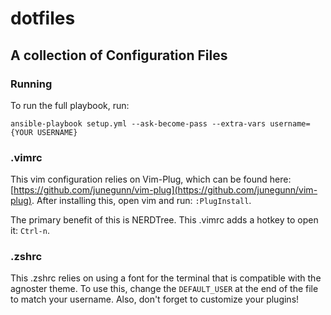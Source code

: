 # dotfiles

## A collection of Configuration Files

### Running

To run the full playbook, run:

```
ansible-playbook setup.yml --ask-become-pass --extra-vars username={YOUR USERNAME}
```

### .vimrc

This vim configuration relies on Vim-Plug, which can be found here: [https://github.com/junegunn/vim-plug](https://github.com/junegunn/vim-plug). After installing this, open vim and run: `:PlugInstall`.

The primary benefit of this is NERDTree. This .vimrc adds a hotkey to open it: `Ctrl-n`.

### .zshrc

This .zshrc relies on using a font for the terminal that is compatible with the agnoster theme. To use this, change the `DEFAULT_USER` at the end of the file to match your username. Also, don't forget to customize your plugins!
